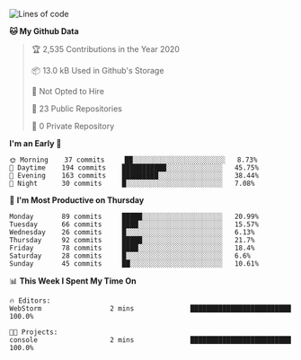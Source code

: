 
<!--START_SECTION:waka-->
![Lines of code](https://img.shields.io/badge/From%20Hello%20World%20I%27ve%20Written-2.1%20million%20lines%20of%20code-blue)

**🐱 My Github Data** 

> 🏆 2,535 Contributions in the Year 2020
 > 
> 📦 13.0 kB Used in Github's Storage 
 > 
> 🚫 Not Opted to Hire
 > 
> 📜 23 Public Repositories
 > 
> 🔑 0 Private Repository 
 > 
**I'm an Early 🐤** 

```text
🌞 Morning    37 commits     ██░░░░░░░░░░░░░░░░░░░░░░░   8.73% 
🌆 Daytime    194 commits    ███████████░░░░░░░░░░░░░░   45.75% 
🌃 Evening    163 commits    █████████░░░░░░░░░░░░░░░░   38.44% 
🌙 Night      30 commits     █░░░░░░░░░░░░░░░░░░░░░░░░   7.08%

```
📅 **I'm Most Productive on Thursday** 

```text
Monday       89 commits     █████░░░░░░░░░░░░░░░░░░░░   20.99% 
Tuesday      66 commits     ████░░░░░░░░░░░░░░░░░░░░░   15.57% 
Wednesday    26 commits     █░░░░░░░░░░░░░░░░░░░░░░░░   6.13% 
Thursday     92 commits     █████░░░░░░░░░░░░░░░░░░░░   21.7% 
Friday       78 commits     ████░░░░░░░░░░░░░░░░░░░░░   18.4% 
Saturday     28 commits     █░░░░░░░░░░░░░░░░░░░░░░░░   6.6% 
Sunday       45 commits     ██░░░░░░░░░░░░░░░░░░░░░░░   10.61%

```


📊 **This Week I Spent My Time On** 

```text
🔥 Editors: 
WebStorm                 2 mins              █████████████████████████   100.0%

🐱‍💻 Projects: 
console                  2 mins              █████████████████████████   100.0%

```


<!--END_SECTION:waka-->
